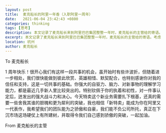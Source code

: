 ```yaml
---
layout: post
title:  麦克船长的阿里一年香（入职阿里一周年）
date:   2021-06-04 23:42:43 +0800
categories: thinking
tags: [思考]
description: 本文记录了麦克船长来到阿里巴巴集团整整一年时，麦克船长的主管给的寄语。考虑到公司商业敏感问题，做了一定的删节。现记录于此，用于以后的回顾。
excerpt: 本文记录了麦克船长来到阿里巴巴集团整整一年时，麦克船长的主管给的寄语。考虑到公司商业敏感问题，做了一定的删节。现记录于此，用于以后的回顾。
location: 杭州
author: 麦克船长
---
```


To 麦克船长

1 周年快乐！很开心我们有这样一段共事的机会，虽开始时有些许波折，但随着进一步相处，我们很快能做到彼此欣赏、英雄相惜、默契配合，也特别感谢你对我的信任和支持，这是一切共事的基础。你强大的自驱力、脑力、对新事物的理解学习能力，都是最近几手新人里比较突出的。特别钦佩于你的执着和初性，对一件事认定后，迸发出的强大战斗力和决心。今天特卖这个新业务需要扎下根基，还真的需要一些舍我其谁的胆魄和更为犀利的突破，我也相信「新特卖」能成为你在阿里又一代表作，我希望我们的团队能为之骄傲和自豪，我们能不负公司所托，真正在下沉市场这场硬仗上有所建树，井取得令我们自己感到骄傲的突破，一起加油。

From 麦克船长的主管